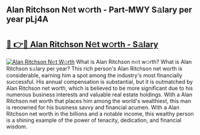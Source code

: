 ## Alan Ritchson N𝚎t w𝚘rth - Part-MWY S𝚊lary per year pLj4A

# <h2><a href="http://gc2ib1.nevu.top/?p=Alan+Ritchson">🔗 👉🔴 Alan Ritchson N𝚎t w𝚘rth - S𝚊lary</a></h2>

[![Alan Ritchson N𝚎t W𝚘rth](https://i.imgur.com/Oavwk0R.jpeg)](http://gc2ib1.nevu.top/?p=Alan+Ritchson)
What is Alan Ritchson n𝚎t w𝚘rth? What is Alan Ritchson s𝚊lary per year?
This rich person's Alan Ritchson net worth is considerable, earning him a spot among the industry's most financially successful. His annual compensation is substantial, but it is outmatched by Alan Ritchson net worth, which is believed to be more significant due to his numerous business interests and valuable real estate holdings. With a Alan Ritchson net worth that places him among the world's wealthiest, this man is renowned for his business savvy and financial acumen. With a Alan Ritchson net worth in the billions and a notable income, this wealthy person is a shining example of the power of tenacity, dedication, and financial wisdom.
